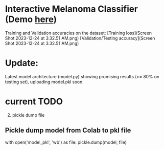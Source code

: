 # Interactive Melanoma Classifier (Demo [here](https://melanomas.streamlit.app))
Training and Validation accuracies on the dataset:
[Training loss](Screen Shot 2023-12-24 at 3.32.51 AM.png)
[Validation/Testing accuracy](Screen Shot 2023-12-24 at 3.32.51 AM.png)

# Update: 
Latest model architecture (model.py) showing promising results (>= 80% on testing set),
uploading model.pkl soon.
# current TODO
2) pickle dump file 

## Pickle dump model from Colab to pkl file
with open('model_pkl', 'wb') as file:
    pickle.dump(model, file)
###

